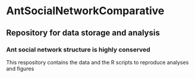 # AntSocialNetworkComparative

## Repository for data storage and analysis

### Ant social network structure is highly conserved

This respository contains the data and the R scripts to reproduce analyses and figures

